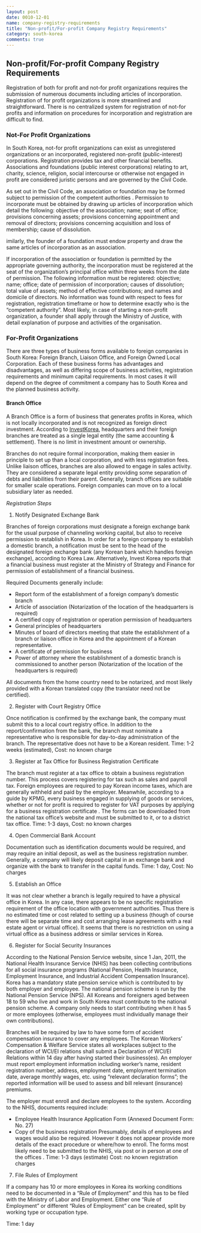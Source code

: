 ```yaml
---
layout: post
date: 0010-12-01
name: company-registry-requirements
title: "Non-profit/For-profit Company Registry Requirements"
category: south-korea
comments: true
---
```


## Non-profit/For-profit Company Registry Requirements

Registration of both for profit and not-for profit organizations requires the submission of numerous documents including articles of incorporation. Registration of for profit organizations is more streamlined and straightforward. There is no centralized system for registration of not-for profits and information on procedures for incorporation and registration are difficult to find.

### Not-For Profit Organizations 

In South Korea, not-for profit organizations can exist as unregistered organizations or an incorporated, registered non-profit (public-interest) corporations. Registration provides tax and other financial benefits. Associations and foundations (public interest corporations) relating to art, charity, science, religion, social intercourse or otherwise not engaged in profit are considered juristic persons and are governed by the Civil Code. 

As set out in the Civil Code, an association or foundation may be formed subject to permission of the competent authorities . 
Permission to incorporate must be obtained by drawing up articles of incorporation which detail the following: objective of the association; name; seat of office; provisions concerning assets; provisions concerning appointment and removal of directors; provisions concerning acquisition and loss of membership; cause of dissolution.  

imilarly, the founder of a foundation must endow property and draw the same articles of incorporation as an association. 

If incorporation of the association or foundation is permitted by the appropriate governing authority, the incorporation must be registered at the seat of the organization’s principal office within three weeks from the date of permission. The following information must be registered: objective; name; office; date of permission of incorporation; causes of dissolution; total value of assets; method of effective contributions; and names and domicile of directors. No information was found with respect to fees for registration, registration timeframe or how to determine exactly who is the “competent authority”. Most likely, in case of starting a non-profit organization, a founder shall apply through the Ministry of Justice, with detail explanation of purpose and activities of the organisation.


### For-Profit Organizations  

There are three types of business forms available to foreign companies in South Korea: Foreign Branch, Liaison Office, and Foreign Owned Local Corporation. Each of these business forms has advantages and disadvantages, as well as differing scope of business activities, registration requirements and minimum capital requirements. In most cases it will depend on the degree of commitment a company has to South Korea and the planned business activity.

#### Branch Office

A Branch Office is a form of business that generates profits in Korea, which is not locally incorporated and is not recognized as foreign direct investment. According to [InvestKorea](http://www.investkorea.org/en/foreigner/corporation.do), headquarters and their foreign branches are treated as a single legal entity (the same accounting & settlement). There is no limit in investment amount or ownership.

Branches do not require formal incorporation, making them easier in principle to set up than a local corporation, and with less registration fees. Unlike liaison offices, branches are also allowed to engage in sales activity. They are considered a separate legal entity providing some separation of debts and liabilities from their parent. Generally, branch offices are suitable for smaller scale operations.  Foreign companies can move on to a local subsidiary later as needed.

*Registration Steps*

1.	Notify Designated Exchange Bank

Branches of foreign corporations must designate a foreign exchange bank for the usual purpose of channeling working capital, but also to receive permission to establish in Korea. In order for a foreign company to establish a domestic branch, a notification must be sent to the head of the designated foreign exchange bank (any Korean bank which handles foreign exchange), according to Korea Law. Alternatively, Invest Korea reports that a financial business must register at the Ministry of Strategy and Finance for permission of establishment of a financial business. 

Required Documents generally include:

- Report form of the establishment of a foreign company’s domestic branch
-	Article of association (Notarization of the location of the headquarters is required)
-	A certified copy of registration or operation permission of headquarters
-	General principles of headquarters
-	Minutes of board of directors meeting that state the establishment of a branch or liaison office in Korea and the appointment of a Korean representative.
-	A certificate of permission for business
-	Power of attorney where the establishment of a domestic branch is commissioned to another person (Notarization of the location of the headquarters is required)

All documents from the home country need to be notarized, and most likely provided with a Korean translated copy (the translator need not be certified).

2.  Register with Court Registry Office

Once notification is confirmed by the exchange bank, the company must submit this to a local court registry office. In addition to the report/confirmation from the bank, the branch must nominate a representative who is responsible for day-to-day administration of the branch. The representative does not have to be a Korean resident.
Time: 1-2 weeks (estimated), Cost: no known charge

3.  Register at Tax Office for Business Registration Certificate

The branch must register at a tax office to obtain a business registration number. This process covers registering for tax such as sales and payroll tax.
Foreign employees are required to pay Korean income taxes, which are generally withheld and paid by the employer. Meanwhile, according to a guide by KPMG, every business engaged in supplying of goods or services, whether or not for profit is required to register for VAT purposes by applying for a business registration certificate .
The forms can be downloaded from the national tax office’s website  and must be submitted to it, or to a district tax office.
Time: 1-3 days, Cost: no known charges

4.  Open Commercial Bank Account

Documentation such as identification documents would be required, and may require an initial deposit, as well as the business registration number. Generally, a company will likely deposit capital in an exchange bank and organize with the bank to transfer in the capital funds.
Time: 1 day, Cost: No charges

5.  Establish an Office

It was not clear whether a branch is legally required to have a physical office in Korea. In any case, there appears to be no specific registration requirement of the office location with government authorities. Thus there is no estimated time or cost related to setting up a business (though of course there will be separate time and cost arranging lease agreements with a real estate agent or virtual office). It seems that there is no restriction on using a virtual office as a business address or similar services in Korea.

6.  Register for Social Security Insurances

According to the National Pension Service website, since 1 Jan, 2011, the National Health Insurance Service (NHIS) has been collecting contributions for all social insurance programs (National Pension, Health Insurance, Employment Insurance, and Industrial Accident Compensation Insurance).
Korea has a mandatory state pension service which is contributed to by both employer and employee. The national pension scheme is run by the National Pension Service (NPS). All Koreans and foreigners aged between 18 to 59 who live and work in South Korea must contribute to the national pension scheme. A company only needs to start contributing when it has 5 or more employees (otherwise, employees must individually manage their own contributions).

Branches will be required by law to have some form of accident compensation insurance to cover any employees. The Korean Workers’ Compensation & Welfare Service states all workplaces subject to the declaration of WCI/EI relations shall submit a Declaration of WCI/EI Relations within 14 day after having started their business(es). An employer must report employment information including worker’s name, resident registration number, address, employment date, employment termination date, average monthly wages, etc. using “relevant declaration forms”; the reported information will be used to assess and bill relevant (insurance) premiums.

The employer must enroll and declare employees to the system. According to the NHIS, documents required include:
-	Employee Health Insurance Application Form (Annexed Document Form: No. 27)
-	Copy of the business registration
Presumably, details of employees and wages would also be required.  However it does not appear provide more details of the exact procedure or where/how to enroll. The forms most likely need to be submitted to the NHIS, via post or in person at one of the offices  . Time: 1-3 days (estimate)
Cost: no known registration charges

7.  File Rules of Employment

If a company has 10 or more employees in Korea its working conditions need to be documented in a “Rule of Employment” and this has to be filed with the Ministry of Labor and Employment. Either one “Rule of Employment” or different “Rules of Employment” can be created, split by working type or occupation type.

Time: 1 day



 







